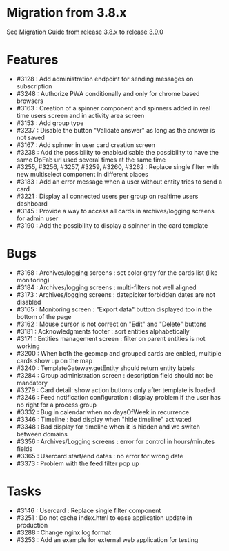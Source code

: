 # Migration from 3.8.x

See [Migration Guide from release 3.8.x to release 3.9.0](https://opfab.github.io/documentation/archives/3.9.0.RELEASE/docs/single_page_doc.html#_migration_guide_from_release_3_8_x_to_release_3_9_0)

# Features

* #3128 : Add administration endpoint for sending messages on subscription
* #3248 : Authorize PWA conditionally and only for chrome based browsers
* #3163 : Creation of a spinner component and spinners added in real time users screen and in activity area screen
* #3153 : Add group type
* #3237 : Disable the button "Validate answer" as long as the answer is not saved 
* #3167 : Add spinner in user card creation screen
* #3238 : Add the possibility to enable/disable the possibility to have the same OpFab url used several times at the same time
* #3255, #3256, #3257, #3259, #3260, #3262 : Replace single filter with new multiselect component in different places
* #3183 : Add an error message when a user without entity tries to send a card
* #3221 : Display all connected users per group on realtime users dashboard
* #3145 : Provide a way to access all cards in archives/logging screens for admin user
* #3190 : Add the possibility to display a spinner in the card template

# Bugs

* #3168 : Archives/logging screens : set color gray for the cards list (like monitoring)
* #3184 : Archives/logging screens : multi-filters not well aligned
* #3173 : Archives/logging screens : datepicker forbidden dates are not disabled
* #3165 : Monitoring screen : "Export data" button displayed too in the bottom of the page
* #3162 : Mouse cursor is not correct on "Edit" and "Delete" buttons
* #3181 : Acknowledgments footer : sort entities alphabetically
* #3171 : Entities management screen : filter on parent entities is not working
* #3200 : When both the geomap and grouped cards are enbled, multiple cards show up on the map
* #3240 : TemplateGateway.getEntity should return entity labels
* #3284 : Group administration screen : description field should not be mandatory
* #3279 : Card detail: show action buttons only after template is loaded
* #3246 : Feed notification configuration : display problem if the user has no right for a process group
* #3332 : Bug in calendar when no daysOfWeek in recurrence
* #3346 : Timeline : bad display when "hide timeline" activated
* #3348 : Bad display for timeline when it is hidden and we switch between domains
* #3356 : Archives/Logging screens : error for control in hours/minutes fields
* #3365 : Usercard start/end dates : no error for wrong date
* #3373 : Problem with the feed filter pop up

# Tasks

* #3146 : Usercard : Replace single filter component
* #3251 : Do not cache index.html to ease application update in production
* #3288 : Change nginx log format
* #3253 : Add an example for external web application for testing

